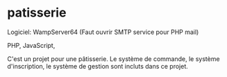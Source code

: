 # patisserie
Logiciel: WampServer64 (Faut ouvrir SMTP service pour PHP mail)

PHP, JavaScript, 

C'est un projet pour une pâtisserie. Le système de commande, le système d'inscription, le système de gestion sont incluts dans ce projet.

